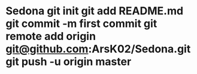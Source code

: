 # Sedona git init git add README.md git commit -m first commit git remote add origin git@github.com:ArsK02/Sedona.git git push -u origin master

